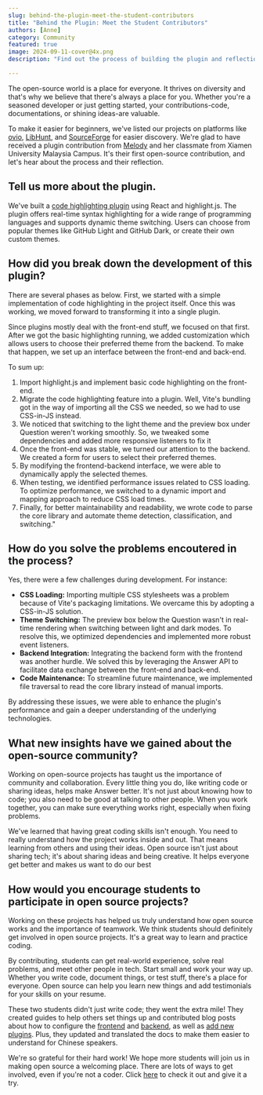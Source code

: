 ```yaml
---
slug: behind-the-plugin-meet-the-student-contributors
title: "Behind the Plugin: Meet the Student Contributors"
authors: [Anne]
category: Community
featured: true
image: 2024-09-11-cover@4x.png
description: "Find out the process of building the plugin and reflection from the students."

---
```


The open-source world is a place for everyone. It thrives on diversity and that's why we believe that there's always a place for you. Whether you're a seasoned developer or just getting started, your contributions-code, documentations, or shining ideas-are valuable.

To make it easier for beginners, we've listed our projects on platforms like [ovio](https://ovio.org/project/apache/incubator-answer), [LibHunt](https://www.libhunt.com/r/incubator-answer), and [SourceForge](https://sourceforge.net/projects/incubator-answer/) for easier discovery. We're glad to have received a plugin contribution from [Melody](https://github.com/IamMelody233) and her classmate from Xiamen University Malaysia Campus. It's their first open-source contribution, and let's hear about the process and their reflection.

## Tell us more about the plugin.

We've built a [code highlighting plugin](https://github.com/apache/incubator-answer-plugins/tree/main/render-markdown-codehighlight) using React and highlight.js. The plugin offers real-time syntax highlighting for a wide range of programming languages and supports dynamic theme switching. Users can choose from popular themes like GitHub Light and GitHub Dark, or create their own custom themes.

## How did you break down the development of this plugin?

There are several phases as below. First, we started with a simple implementation of code highlighting in the project itself. Once this was working, we moved forward to transforming it into a single plugin.

Since plugins mostly deal with the front-end stuff, we focused on that first. After we got the basic highlighting running, we added customization which allows users to choose their preferred theme from the backend. To make that happen, we set up an interface between the front-end and back-end.

To sum up:
1. Import highlight.js and implement basic code highlighting on the front-end.
2. Migrate the code highlighting feature into a plugin. Well, Vite's bundling got in the way of importing all the CSS we needed, so we had to use CSS-in-JS instead.
3. We noticed that switching to the light theme and the preview box under Question weren't working smoothly. So, we tweaked some dependencies and added more responsive listeners to fix it
4. Once the front-end was stable, we turned our attention to the backend. We created a form for users to select their preferred themes.
5. By modifying the frontend-backend interface, we were able to dynamically apply the selected themes.
6. When testing, we identified performance issues related to CSS loading. To optimize performance, we switched to a dynamic import and mapping approach to reduce CSS load times.
7.  Finally, for better maintainability and readability, we wrote code to parse the core library and automate theme detection, classification, and switching."

## How do you solve the problems encoutered in the process?

Yes, there were a few challenges during development. For instance:

-   **CSS Loading:** Importing multiple CSS stylesheets was a problem because of Vite's packaging limitations. We overcame this by adopting a CSS-in-JS solution.
-   **Theme Switching:** The preview box below the Question wasn't in real-time rendering when switching between light and dark modes. To resolve this, we optimized dependencies and implemented more robust event listeners.
-   **Backend Integration:** Integrating the backend form with the frontend was another hurdle. We solved this by leveraging the Answer API to facilitate data exchange between the front-end and back-end.
-   **Code Maintenance:** To streamline future maintenance, we implemented file traversal to read the core library instead of manual imports.

By addressing these issues, we were able to enhance the plugin's performance and gain a deeper understanding of the underlying technologies.

## What new insights have we gained about the open-source community?

Working on open-source projects has taught us the importance of community and collaboration. Every little thing you do, like writing code or sharing ideas, helps make Answer better. It's not just about knowing how to code; you also need to be good at talking to other people. When you work together, you can make sure everything works right, especially when fixing problems.

We've learned that having great coding skills isn't enough. You need to really understand how the project works inside and out. That means learning from others and using their ideas. Open source isn't just about sharing tech; it's about sharing ideas and being creative. It helps everyone get better and makes us want to do our best

## How would you encourage students to participate in open source projects?

Working on these projects has helped us truly understand how open source works and the importance of teamwork. We think students should definitely get involved in open source projects. It's a great way to learn and practice coding.

By contributing, students can get real-world experience, solve real problems, and meet other people in tech. Start small and work your way up. Whether you write code, document things, or test stuff, there's a place for everyone. Open source can help you learn new things and add testimonials for your skills on your resume.

These two students didn't just write code; they went the extra mile! They created guides to help others set things up and contributed blog posts about how to configure the [frontend](https://answer.apache.org/blog/apache-answer-frontend-configuration-guide) and [backend](https://answer.apache.org/blog/apache-answer-backend-configuration-guide), as well as [add new plugins](https://answer.apache.org/blog/guide-to-add-answer-plugins). Plus, they updated and translated the docs to make them easier to understand for Chinese speakers.

We're so grateful for their hard work! We hope more students will join us in making open source a welcoming place. There are lots of ways to get involved, even if you're not a coder. Click [here](https://answer.apache.org/community/contributing) to check it out and give it a try.
